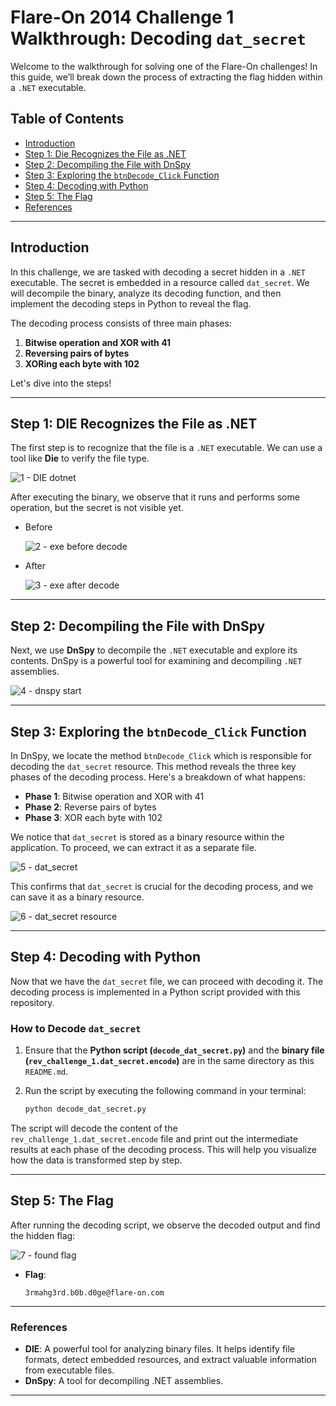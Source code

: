 # Flare-On 2014 Challenge 1 Walkthrough: Decoding `dat_secret`

Welcome to the walkthrough for solving one of the Flare-On challenges! In this guide, we’ll break down the process of extracting the flag hidden within a `.NET` executable.

## Table of Contents
- [Introduction](#introduction)
- [Step 1: Die Recognizes the File as .NET](#step-1-die-recognizes-the-file-as-net)
- [Step 2: Decompiling the File with DnSpy](#step-2-decompiling-the-file-with-dnspy)
- [Step 3: Exploring the `btnDecode_Click` Function](#step-3-exploring-the-btndecode_click-function)
- [Step 4: Decoding with Python](#step-4-decoding-with-python)
- [Step 5: The Flag](#step-5-the-flag)
- [References](#references)

---

## Introduction

In this challenge, we are tasked with decoding a secret hidden in a `.NET` executable. The secret is embedded in a resource called `dat_secret`. We will decompile the binary, analyze its decoding function, and then implement the decoding steps in Python to reveal the flag.

The decoding process consists of three main phases:

1. **Bitwise operation and XOR with 41**
2. **Reversing pairs of bytes**
3. **XORing each byte with 102**

Let's dive into the steps!

---

## Step 1: DIE Recognizes the File as .NET

The first step is to recognize that the file is a `.NET` executable. We can use a tool like **Die** to verify the file type.

![1 - DIE dotnet](images/1-die-dotnet.png)

After executing the binary, we observe that it runs and performs some operation, but the secret is not visible yet.
- Before

   ![2 - exe before decode](images/2-exe-before-decode.png)

- After
  
   ![3 - exe after decode](images/3-exe-after-decode.png)

---

## Step 2: Decompiling the File with DnSpy

Next, we use **DnSpy** to decompile the `.NET` executable and explore its contents. DnSpy is a powerful tool for examining and decompiling `.NET` assemblies.

![4 - dnspy start](images/4-dnspy-start.png)

---

## Step 3: Exploring the `btnDecode_Click` Function

In DnSpy, we locate the method `btnDecode_Click` which is responsible for decoding the `dat_secret` resource. This method reveals the three key phases of the decoding process. Here's a breakdown of what happens:

- **Phase 1**: Bitwise operation and XOR with 41
- **Phase 2**: Reverse pairs of bytes
- **Phase 3**: XOR each byte with 102

We notice that `dat_secret` is stored as a binary resource within the application. To proceed, we can extract it as a separate file.

![5 - dat_secret](images/5-dat-secret.png)

This confirms that `dat_secret` is crucial for the decoding process, and we can save it as a binary resource.

![6 - dat_secret resource](images/6-dat-secret-resource.png)

---

## Step 4: Decoding with Python

Now that we have the `dat_secret` file, we can proceed with decoding it. The decoding process is implemented in a Python script provided with this repository.

### How to Decode `dat_secret`

1. Ensure that the **Python script (`decode_dat_secret.py`)** and the **binary file (`rev_challenge_1.dat_secret.encode`)** are in the same directory as this `README.md`.
2. Run the script by executing the following command in your terminal:
   
   ```bash
   python decode_dat_secret.py
   ```

The script will decode the content of the `rev_challenge_1.dat_secret.encode` file and print out the intermediate results at each phase of the decoding process. This will help you visualize how the data is transformed step by step.

---

## Step 5: The Flag

After running the decoding script, we observe the decoded output and find the hidden flag:

![7 - found flag](images/7-found-flag.png)

- **Flag**:  
   ```
   3rmahg3rd.b0b.d0ge@flare-on.com
   ```

---

### References
- **DIE**: A powerful tool for analyzing binary files. It helps identify file formats, detect embedded resources, and extract valuable information from executable files.
- **DnSpy**: A tool for decompiling .NET assemblies.


---
